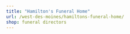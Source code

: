 ```yaml
---
title: "Hamilton's Funeral Home"
url: /west-des-moines/hamiltons-funeral-home/
shop: funeral directors
---
```

